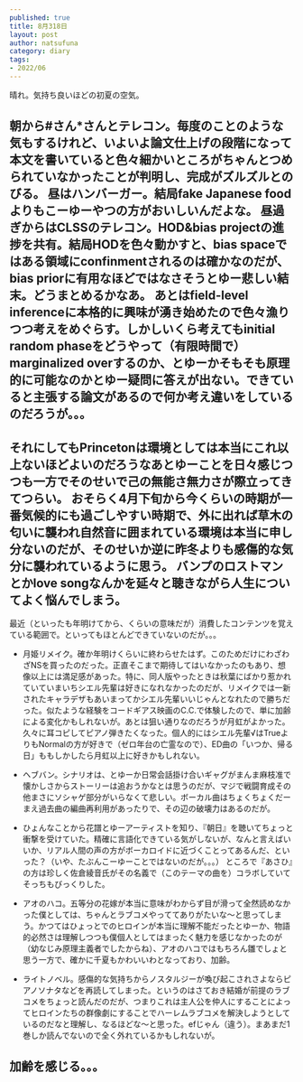 ```yaml
--- 
published: true
title: 8月318日
layout: post
author: natsufuna
category: diary
tags: 
- 2022/06
---
```

晴れ。気持ち良いほどの初夏の空気。

朝から#さん*さんとテレコン。毎度のことのような気もするけれど、いよいよ論文仕上げの段階になって本文を書いていると色々細かいところがちゃんとつめられていなかったことが判明し、完成がズルズルとのびる。
昼はハンバーガー。結局fake Japanese foodよりもこーゆーやつの方がおいしいんだよな。
昼過ぎからはCLSSのテレコン。HOD&bias projectの進捗を共有。結局HODを色々動かすと、bias spaceではある領域にconfinmentされるのは確かなのだが、bias priorに有用なほどではなさそうとゆー悲しい結末。どうまとめるかなあ。
あとはfield-level inferenceに本格的に興味が湧き始めたので色々漁りつつ考えをめぐらす。しかしいくら考えてもinitial random phaseをどうやって（有限時間で）marginalized overするのか、とゆーかそもそも原理的に可能なのかとゆー疑問に答えが出ない。できていると主張する論文があるので何か考え違いをしているのだろうが。。。
---
それにしてもPrincetonは環境としては本当にこれ以上ないほどよいのだろうなあとゆーことを日々感じつつも一方でそのせいで己の無能さ無力さが際立ってきてつらい。
おそらく4月下旬から今くらいの時期が一番気候的にも過ごしやすい時期で、外に出れば草木の匂いに襲われ自然音に囲まれている環境は本当に申し分ないのだが、そのせいか逆に昨冬よりも感傷的な気分に襲われているように思う。
バンプのロストマンとかlove songなんかを延々と聴きながら人生についてよく悩んでしまう。
---
最近（といったも年明けてから、くらいの意味だが）消費したコンテンツを覚えている範囲で。といってもほとんどできていないのだが。。。

- 月姫リメイク。確か年明けくらいに終わらせたはず。このためだけにわざわざNSを買ったのだった。正直そこまで期待してはいなかったのもあり、想像以上には満足感があった。特に、同人版やったときは秋葉にばかり惹かれていていまいちシエル先輩は好きになれなかったのだが、リメイクでは一新されたキャラデザもあいまってかシエル先輩いいじゃんとなれたので勝ちだった。似たような経験をコードギアス映画のC.C.で体験したので、単に加齢による変化かもしれないが。あとは狙い通りなのだろうが月虹がよかった。久々に耳コピしてピアノ弾きたくなった。個人的にはシエル先輩√はTrueよりもNormalの方が好きで（ゼロ年台の亡霊なので）、ED曲の「いつか、帰る日」ももしかしたら月虹以上に好きかもしれない。

- ヘブバン。シナリオは、とゆーか日常会話掛け合いギャグがまんま麻枝准で懐かしさからストーリーは追おうかなとは思うのだが、マジで戦闘育成その他まさにソシャゲ部分がいらなくて悲しい。ボーカル曲はちょくちょくだーまえ過去曲の編曲再利用があったりで、その辺の破壊力はあるのだが。

- ひょんなことから花譜とゆーアーティストを知り、『朝日』を聴いてちょっと衝撃を受けていた。精確に言語化できている気がしないが、なんと言えばいいか、リアル人間の声の方がボーカロイドに近づくことってあるんだ、といった？（いや、たぶんこーゆーことではないのだが。。。）
ところで『あさひ』の方は珍しく佐倉綾音氏がその名義で（このテーマの曲を）コラボしていてそっちもびっくりした。

- アオのハコ。五等分の花嫁が本当に意味がわからず目が滑って全然読めなかった僕としては、ちゃんとラブコメやっててありがたいな〜と思ってしまう。かつてはひょっとでのヒロインが本当に理解不能だったとゆーか、物語的必然さは理解しつつも僕個人としてはまったく魅力を感じなかったのが（幼なじみ原理主義者でしたからね）、アオのハコではもちろん雛でしょと思う一方で、確かに千夏もかわいいわとなっており、加齢。

- ライトノベル。感傷的な気持ちからノスタルジーが喚び起こされさよならピアノソナタなどを再読してしまった。というのはさておき結婚が前提のラブコメをちょっと読んだのだが、つまりこれは主人公を仲人にすることによってヒロインたちの群像劇にすることでハーレムラブコメを解決しようとしているのだなと理解し、なるほどな〜と思った。efじゃん（違う）。まあまだ1巻しか読んでないので全く外れているかもしれないが。

加齢を感じる。。。
---

